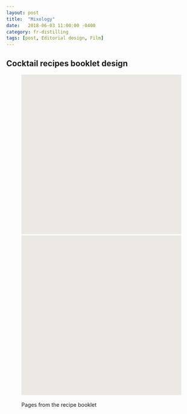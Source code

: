 ```yaml
---
layout: post
title:  "Mixology"
date:   2018-06-03 11:00:00 -0400
category: fr-distilling
tags: [post, Editorial design, Film]
---
```

<div class="post-info">
  <div class="headline">
    <h2>Cocktail recipes booklet design</h2>
  </div>
  <div class="post-intro">
    <p></p>
  </div>
</div>
<figure class="img-grid">
  <img class="lazy full" src="/assets/media/fr-distilling/mix_booklet-placeholder.svg" data-src="/assets/media/fr-distilling/mix_booklet-p1.jpg">
  <img class="lazy full" src="/assets/media/fr-distilling/mix_booklet-placeholder.svg" data-src="/assets/media/fr-distilling/mix_booklet-p2.jpg">
  <figcaption><p>Pages from the recipe booklet</p></figcaption>
</figure>
